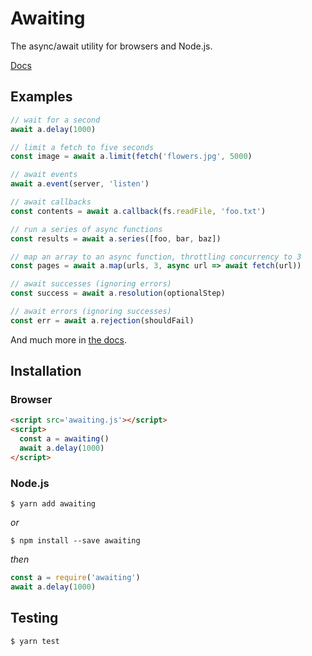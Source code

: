 # Awaiting

The async/await utility for browsers and Node.js.

[Docs](api.md)

## Examples

```js
// wait for a second
await a.delay(1000)

// limit a fetch to five seconds
const image = await a.limit(fetch('flowers.jpg', 5000)

// await events
await a.event(server, 'listen')

// await callbacks
const contents = await a.callback(fs.readFile, 'foo.txt')

// run a series of async functions
const results = await a.series([foo, bar, baz])

// map an array to an async function, throttling concurrency to 3
const pages = await a.map(urls, 3, async url => await fetch(url))

// await successes (ignoring errors)
const success = await a.resolution(optionalStep)

// await errors (ignoring successes)
const err = await a.rejection(shouldFail)
```

And much more in [the docs](api.md).

## Installation

### Browser

```html
<script src='awaiting.js'></script>
<script>
  const a = awaiting()
  await a.delay(1000)
</script>
```

### Node.js

```
$ yarn add awaiting
```

*or*

```
$ npm install --save awaiting
```

*then*

```js
const a = require('awaiting')
await a.delay(1000)
```

## Testing

```
$ yarn test
```
